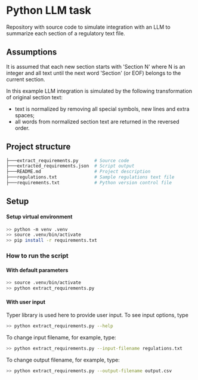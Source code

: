 # Python LLM task
Repository with source code to simulate integration with an LLM to summarize each section of a regulatory text file.

## Assumptions

It is assumed that each new section starts with 'Section N' where N is an integer and all text until the next word 'Section' (or EOF) belongs to the current section.

In this example LLM integration is simulated by the following transformation of original section text:
 - text is normalized by removing all special symbols, new lines and extra spaces;
 - all words from normalized section text are returned in the reversed order.

## Project structure

```bash
├───extract_requirements.py      # Source code
├───extracted_requirements.json  # Script output
├───README.md                    # Project description
├───regulations.txt              # Sample regulations text file 
├───requirements.txt             # Python version control file
```

## Setup

#### Setup virtual environment

```bash
>> python -m venv .venv
>> source .venv/bin/activate
>> pip install -r requirements.txt
```

### How to run the script

#### With default parameters

```bash
>> source .venv/bin/activate
>> python extract_requirements.py
```

#### With user input

Typer library is used here to provide user input. To see input options, type

```bash
>> python extract_requirements.py --help
```

To change input filename, for example, type:

```bash
>> python extract_requirements.py --input-filename regulations.txt
```

To change output filename, for example, type:

```bash
>> python extract_requirements.py --output-filename output.csv
```